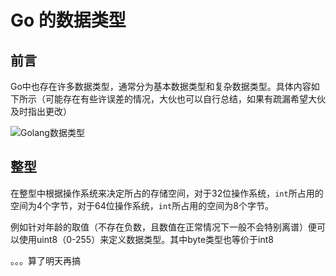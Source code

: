# Go 的数据类型 

## 前言

Go中也存在许多数据类型，通常分为基本数据类型和复杂数据类型。具体内容如下所示（可能存在有些许误差的情况，大伙也可以自行总结，如果有疏漏希望大伙及时指出更改）

![Golang数据类型](https://oss.oh-undefined.com/Golang%E6%95%B0%E6%8D%AE%E7%B1%BB%E5%9E%8B.png)

## 整型

在整型中根据操作系统来决定所占的存储空间，对于32位操作系统，`int`所占用的空间为4个字节，对于64位操作系统，`int`所占用的空间为8个字节。

例如针对年龄的取值（不存在负数，且数值在正常情况下一般不会特别离谱）便可以使用uint8（0-255）来定义数据类型。其中byte类型也等价于int8

。。。算了明天再搞